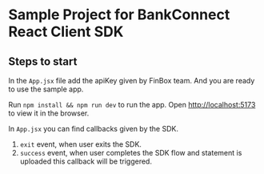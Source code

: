 # Sample Project for BankConnect React Client SDK

## Steps to start

In the `App.jsx` file add the apiKey given by FinBox team. And you are ready to use the sample app.

Run `npm install && npm run dev` to run the app. Open [http://localhost:5173](http://localhost:5173) to view it in the browser.

In `App.jsx` you can find callbacks given by the SDK.

1. `exit` event, when user exits the SDK.
2. `success` event, when user completes the SDK flow and statement is uploaded this callback will be triggered.
